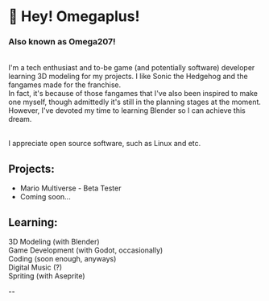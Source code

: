 # 👋 Hey! Omegaplus!
### Also known as Omega207!

<br />I'm a tech enthusiast and to-be game (and potentially software) developer learning 3D modeling for my projects. I like Sonic the Hedgehog and the fangames made for the franchise. <br />In fact, it's because of those fangames that I've also been inspired to make one myself, though admittedly it's still in the planning stages at the moment. However, I've devoted my time to learning Blender so I can achieve this dream. 

<br />I appreciate open source software, such as Linux and etc.

## Projects:
* Mario Multiverse - Beta Tester
* Coming soon... 

## Learning:
3D Modeling (with Blender)
<br /> Game Development (with Godot, occasionally)
<br /> Coding (soon enough, anyways)
<br /> Digital Music (?)
<br /> Spriting (with Aseprite)

--
